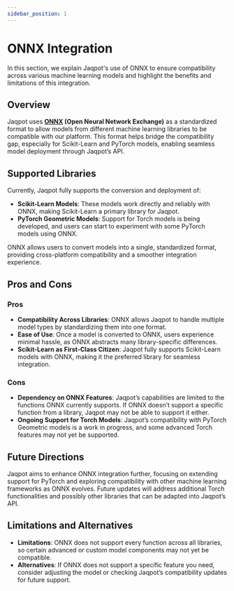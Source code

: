 ```yaml
---
sidebar_position: 1
---
```


# ONNX Integration

In this section, we explain Jaqpot's use of ONNX to ensure compatibility across various machine learning models and highlight the benefits and limitations of this integration.

## Overview

Jaqpot uses **[ONNX](https://onnx.ai/) (Open Neural Network Exchange)** as a standardized format to allow models from different machine learning libraries to be compatible with our platform. This format helps bridge the compatibility gap, especially for Scikit-Learn and PyTorch models, enabling seamless model deployment through Jaqpot’s API.

## Supported Libraries

Currently, Jaqpot fully supports the conversion and deployment of:
- **Scikit-Learn Models**: These models work directly and reliably with ONNX, making Scikit-Learn a primary library for Jaqpot.
- **PyTorch Geometric Models**: Support for Torch models is being developed, and users can start to experiment with some PyTorch models using ONNX.

ONNX allows users to convert models into a single, standardized format, providing cross-platform compatibility and a smoother integration experience.

## Pros and Cons

### Pros
- **Compatibility Across Libraries**: ONNX allows Jaqpot to handle multiple model types by standardizing them into one format.
- **Ease of Use**: Once a model is converted to ONNX, users experience minimal hassle, as ONNX abstracts many library-specific differences.
- **Scikit-Learn as First-Class Citizen**: Jaqpot fully supports Scikit-Learn models with ONNX, making it the preferred library for seamless integration.

### Cons
- **Dependency on ONNX Features**: Jaqpot’s capabilities are limited to the functions ONNX currently supports. If ONNX doesn’t support a specific function from a library, Jaqpot may not be able to support it either.
- **Ongoing Support for Torch Models**: Jaqpot’s compatibility with PyTorch Geometric models is a work in progress, and some advanced Torch features may not yet be supported.

## Future Directions

Jaqpot aims to enhance ONNX integration further, focusing on extending support for PyTorch and exploring compatibility with other machine learning frameworks as ONNX evolves. Future updates will address additional Torch functionalities and possibly other libraries that can be adapted into Jaqpot’s API.

## Limitations and Alternatives

- **Limitations**: ONNX does not support every function across all libraries, so certain advanced or custom model components may not yet be compatible.
- **Alternatives**: If ONNX does not support a specific feature you need, consider adjusting the model or checking Jaqpot’s compatibility updates for future support.
